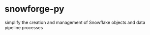 # snowforge-py
simplify the creation and management of Snowflake objects and data pipeline processes
